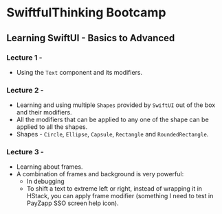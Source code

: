 # SwiftfulThinking Bootcamp

## Learning SwiftUI - Basics to Advanced

### Lecture 1 -
- Using the `Text` component and its modifiers.

### Lecture 2 -
- Learning and using multiple `Shapes` provided by `SwiftUI` out of the box and their modifiers.
- All the modifiers that can be applied to any one of the shape can be applied to all the shapes.
- Shapes - `Circle`, `Ellipse`, `Capsule`, `Rectangle` and `RoundedRectangle`.

### Lecture 3 -
- Learning about frames.
- A combination of frames and background is very powerful:
    - In debugging
    - To shift a text to extreme left or right, instead of wrapping it in HStack, you can apply frame modifier (something I need to test in PayZapp SSO screen help icon).
